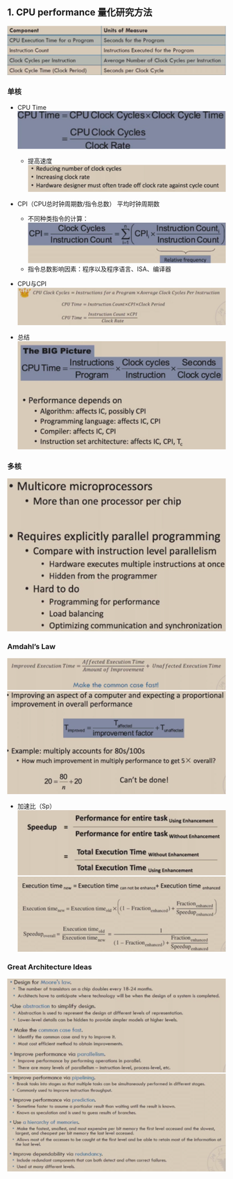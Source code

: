 ## 1. CPU performance 量化研究方法

![image-20230306101724431](../img/test/202303061017452.png)

### 单核
- CPU Time![image-20230306100620681](../img/test/202303061006701.png)

    - 提高速度![image-20230306100734382](../img/test/202303061007408.png)
- CPI（CPU总时钟周期数/指令总数） 平均时钟周期数
    - 不同种类指令的计算：![image-20230306101543822](../img/test/202303061015855.png)
    - 指令总数影响因素：程序以及程序语言、ISA、编译器

- CPU与CPI![image-20230306101107249](../img/test/202303061011270.png)

- 总结![image-20230306102115473](../img/test/202303061021505.png)

### 多核

![image-20230306102736341](../img/test/202303061027383.png)

### Amdahl’s Law

![image-20230306103224444](../img/test/202303061032483.png)
![image-20230306103425105](../img/test/202303061034138.png)

- 加速比（Sp）![image-20230306103602561](../img/test/202303061036593.png)![image-20230306103740832](../img/test/202303061037865.png)

### Great Architecture Ideas

![image-20230306110224543](../img/test/202303061102578.png)
![image-20230306110236795](../img/test/202303061102819.png)

